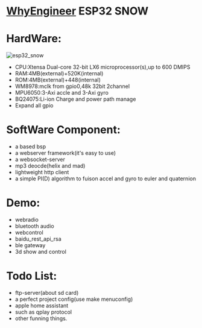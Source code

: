 [WhyEngineer](https://www.whyengineer.com) ESP32 SNOW
====

# HardWare:
![esp32_snow](https://img.whyengineer.com/esp32_snow.png?imageView2/2/w/400/h/400/q/75|imageslim) 

* CPU:Xtensa Dual-core 32-bit LX6 microprocessor(s),up to 600 DMIPS
* RAM:4MB(external)+520K(internal)
* ROM:4MB(external)+448(internal)
* WM8978:mclk from gpio0,48k 32bit 2channel
* MPU6050:3-Axi accle and 3-Axi gyro
* BQ24075:Li-ion Charge and power path manage
* Expand all gpio 

# SoftWare Component:
* a based bsp 
* a webserver framework(it's easy to use)
* a websocket-server
* mp3 deocde(helix and mad)
* lightweight http client
* a simple PI(D) algorithm to fuison accel and gyro to euler and quaternion

# Demo:
* webradio
* bluetooth audio
* webcontrol
* baidu_rest_api_rsa
* ble gateway
* 3d show and control

# Todo List:
* ftp-server(about sd card)
* a perfect project config(use make menuconfig)
* apple home assistant
* such as qplay protocol
* other funning things.


